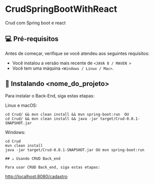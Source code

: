 # CrudSpringBootWithReact
Crud com Spring boot e react

## 💻 Pré-requisitos
Antes de começar, verifique se você atendeu aos seguintes requisitos:
<!---Estes são apenas requisitos de exemplo. Adicionar, duplicar ou remover conforme necessário--->
* Você instalou a versão mais recente de `<JAVA 8 / MAVEN >`
* Você tem uma máquina `<Windows / Linux / Mac>`. 
## 🚀 Instalando <nome_do_projeto>

Para instalar o Back-End, siga estas etapas:

Linux e macOS:
```
cd Crud/ && mvn clean install && mvn spring-boot:run  OU
cd Crud/ && mvn clean install && java -jar target/Crud-0.0.1-SNAPSHOT.jar 
```

Windows:
```
cd Crud
mvn clean install
java -jar target/Crud-0.0.1-SNAPSHOT.jar OU mvn spring-boot:run

## ☕ Usando CRUD Back_end

Para usar CRUD Back_end, siga estas etapas:

```
<http://localhost:8080/cadastro>
```


